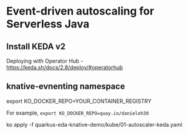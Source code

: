 # Event-driven autoscaling for Serverless Java

## Install KEDA v2

Deploying with Operator Hub - https://keda.sh/docs/2.8/deploy/#operatorhub

## knative-evnenting namespace

export KO_DOCKER_REPO=YOUR_CONTAINER_REGISTRY

For example, `export KO_DOCKER_REPO=quay.io/danieloh30`

ko apply -f quarkus-eda-knative-demo/kube/01-autoscaler-keda.yaml